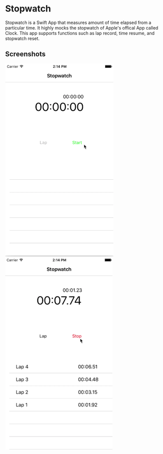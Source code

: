 # Stopwatch

Stopwatch is a Swift App that measures amount of time elapsed from a particular time. It highly mocks the stopwatch of Apple's offical App called Clock. This app supports functions such as lap record, time resume, and stopwatch reset.

## Screenshots

![Stopwatch](./stopwatch.png)
![Stopwatch](./stopwatch2.png)
